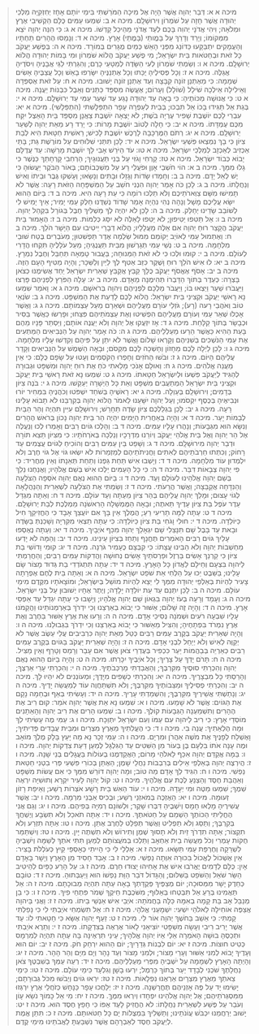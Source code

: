 > מיכה א א: דְּבַר יְהוָה אֲשֶׁר הָיָה אֶל מִיכָה הַמֹּרַשְׁתִּי בִּימֵי יוֹתָם אָחָז יְחִזְקִיָּה מַלְכֵי יְהוּדָה אֲשֶׁר חָזָה עַל שֹׁמְרוֹן וִירוּשָׁלִָם.
> מיכה א ב: שִׁמְעוּ עַמִּים כֻּלָּם הַקְשִׁיבִי אֶרֶץ וּמְלֹאָהּ; וִיהִי אֲדֹנָי יְהוִה בָּכֶם לְעֵד אֲדֹנָי מֵהֵיכַל קָדְשׁוֹ.
> מיכה א ג: כִּי הִנֵּה יְהוָה יֹצֵא מִמְּקוֹמוֹ; וְיָרַד וְדָרַךְ עַל בָּמֳותֵי (בָּמֳתֵי) אָרֶץ.
> מיכה א ד: וְנָמַסּוּ הֶהָרִים תַּחְתָּיו וְהָעֲמָקִים יִתְבַּקָּעוּ כַּדּוֹנַג מִפְּנֵי הָאֵשׁ כְּמַיִם מֻגָּרִים בְּמוֹרָד.
> מיכה א ה: בְּפֶשַׁע יַעֲקֹב כָּל זֹאת וּבְחַטֹּאות בֵּית יִשְׂרָאֵל; מִי פֶשַׁע יַעֲקֹב הֲלוֹא שֹׁמְרוֹן וּמִי בָּמוֹת יְהוּדָה הֲלוֹא יְרוּשָׁלִָם.
> מיכה א ו: וְשַׂמְתִּי שֹׁמְרוֹן לְעִי הַשָּׂדֶה לְמַטָּעֵי כָרֶם; וְהִגַּרְתִּי לַגַּי אֲבָנֶיהָ וִיסֹדֶיהָ אֲגַלֶּה.
> מיכה א ז: וְכָל פְּסִילֶיהָ יֻכַּתּוּ וְכָל אֶתְנַנֶּיהָ יִשָּׂרְפוּ בָאֵשׁ וְכָל עֲצַבֶּיהָ אָשִׂים שְׁמָמָה:  כִּי מֵאֶתְנַן זוֹנָה קִבָּצָה וְעַד אֶתְנַן זוֹנָה יָשׁוּבוּ.
> מיכה א ח: עַל זֹאת אֶסְפְּדָה וְאֵילִילָה אֵילְכָה שֹׁילָל (שׁוֹלָל) וְעָרוֹם; אֶעֱשֶׂה מִסְפֵּד כַּתַּנִּים וְאֵבֶל כִּבְנוֹת יַעֲנָה.
> מיכה א ט: כִּי אֲנוּשָׁה מַכּוֹתֶיהָ:  כִּי בָאָה עַד יְהוּדָה נָגַע עַד שַׁעַר עַמִּי עַד יְרוּשָׁלִָם.
> מיכה א י: בְּגַת אַל תַּגִּידוּ בָּכוֹ אַל תִּבְכּוּ; בְּבֵית לְעַפְרָה עָפָר הִתְפַּלָּשִׁתי (הִתְפַּלָּשִׁי).
> מיכה א יא: עִבְרִי לָכֶם יוֹשֶׁבֶת שָׁפִיר עֶרְיָה בֹשֶׁת; לֹא יָצְאָה יוֹשֶׁבֶת צַאֲנָן מִסְפַּד בֵּית הָאֵצֶל יִקַּח מִכֶּם עֶמְדָּתוֹ.
> מיכה א יב: כִּי חָלָה לְטוֹב יוֹשֶׁבֶת מָרוֹת:  כִּי יָרַד רָע מֵאֵת יְהוָה לְשַׁעַר יְרוּשָׁלִָם.
> מיכה א יג: רְתֹם הַמֶּרְכָּבָה לָרֶכֶשׁ יוֹשֶׁבֶת לָכִישׁ; רֵאשִׁית חַטָּאת הִיא לְבַת צִיּוֹן כִּי בָךְ נִמְצְאוּ פִּשְׁעֵי יִשְׂרָאֵל.
> מיכה א יד: לָכֵן תִּתְּנִי שִׁלּוּחִים עַל מוֹרֶשֶׁת גַּת; בָּתֵּי אַכְזִיב לְאַכְזָב לְמַלְכֵי יִשְׂרָאֵל.
> מיכה א טו: עֹד הַיֹּרֵשׁ אָבִי לָךְ יוֹשֶׁבֶת מָרֵשָׁה:  עַד עֲדֻלָּם יָבוֹא כְּבוֹד יִשְׂרָאֵל.
> מיכה א טז: קָרְחִי וָגֹזִּי עַל בְּנֵי תַּעֲנוּגָיִךְ; הַרְחִבִי קָרְחָתֵךְ כַּנֶּשֶׁר כִּי גָלוּ מִמֵּךְ.
> מיכה ב א: הוֹי חֹשְׁבֵי אָוֶן וּפֹעֲלֵי רָע עַל מִשְׁכְּבוֹתָם; בְּאוֹר הַבֹּקֶר יַעֲשׂוּהָ כִּי יֶשׁ לְאֵל יָדָם.
> מיכה ב ב: וְחָמְדוּ שָׂדוֹת וְגָזָלוּ וּבָתִּים וְנָשָׂאוּ; וְעָשְׁקוּ גֶּבֶר וּבֵיתוֹ וְאִישׁ וְנַחֲלָתוֹ.
> מיכה ב ג: לָכֵן כֹּה אָמַר יְהוָה הִנְנִי חֹשֵׁב עַל הַמִּשְׁפָּחָה הַזֹּאת רָעָה:  אֲשֶׁר לֹא תָמִישׁוּ מִשָּׁם צַוְּארֹתֵיכֶם וְלֹא תֵלְכוּ רוֹמָה כִּי עֵת רָעָה הִיא.
> מיכה ב ד: בַּיּוֹם הַהוּא יִשָּׂא עֲלֵיכֶם מָשָׁל וְנָהָה נְהִי נִהְיָה אָמַר שָׁדוֹד נְשַׁדֻּנוּ חֵלֶק עַמִּי יָמִיר; אֵיךְ יָמִישׁ לִי לְשׁוֹבֵב שָׂדֵינוּ יְחַלֵּק.
> מיכה ב ה: לָכֵן לֹא יִהְיֶה לְךָ מַשְׁלִיךְ חֶבֶל בְּגוֹרָל בִּקְהַל יְהוָה.
> מיכה ב ו: אַל תַּטִּפוּ יַטִּיפוּן; לֹא יַטִּפוּ לָאֵלֶּה לֹא יִסַּג כְּלִמּוֹת.
> מיכה ב ז: הֶאָמוּר בֵּית יַעֲקֹב הֲקָצַר רוּחַ יְהוָה אִם אֵלֶּה מַעֲלָלָיו; הֲלוֹא דְבָרַי יֵיטִיבוּ עִם הַיָּשָׁר הֹלֵךְ.
> מיכה ב ח: וְאֶתְמוּל עַמִּי לְאוֹיֵב יְקוֹמֵם מִמּוּל שַׂלְמָה אֶדֶר תַּפְשִׁטוּן; מֵעֹבְרִים בֶּטַח שׁוּבֵי מִלְחָמָה.
> מיכה ב ט: נְשֵׁי עַמִּי תְּגָרְשׁוּן מִבֵּית תַּעֲנֻגֶיהָ; מֵעַל עֹלָלֶיהָ תִּקְחוּ הֲדָרִי לְעוֹלָם.
> מיכה ב י: קוּמוּ וּלְכוּ כִּי לֹא זֹאת הַמְּנוּחָה; בַּעֲבוּר טָמְאָה תְּחַבֵּל וְחֶבֶל נִמְרָץ.
> מיכה ב יא: לוּ אִישׁ הֹלֵךְ רוּחַ וָשֶׁקֶר כִּזֵּב אַטִּף לְךָ לַיַּיִן וְלַשֵּׁכָר; וְהָיָה מַטִּיף הָעָם הַזֶּה.
> מיכה ב יב: אָסֹף אֶאֱסֹף יַעֲקֹב כֻּלָּךְ קַבֵּץ אֲקַבֵּץ שְׁאֵרִית יִשְׂרָאֵל יַחַד אֲשִׂימֶנּוּ כְּצֹאן בָּצְרָה:  כְּעֵדֶר בְּתוֹךְ הַדָּבְרוֹ תְּהִימֶנָה מֵאָדָם.
> מיכה ב יג: עָלָה הַפֹּרֵץ לִפְנֵיהֶם פָּרְצוּ וַיַּעֲבֹרוּ שַׁעַר וַיֵּצְאוּ בוֹ; וַיַּעֲבֹר מַלְכָּם לִפְנֵיהֶם וַיהוָה בְּרֹאשָׁם.
> מיכה ג א: וָאֹמַר שִׁמְעוּ נָא רָאשֵׁי יַעֲקֹב וּקְצִינֵי בֵּית יִשְׂרָאֵל:  הֲלוֹא לָכֶם לָדַעַת אֶת הַמִּשְׁפָּט.
> מיכה ג ב: שֹׂנְאֵי טוֹב וְאֹהֲבֵי רָעה (רָע); גֹּזְלֵי עוֹרָם מֵעֲלֵיהֶם וּשְׁאֵרָם מֵעַל עַצְמוֹתָם.
> מיכה ג ג: וַאֲשֶׁר אָכְלוּ שְׁאֵר עַמִּי וְעוֹרָם מֵעֲלֵיהֶם הִפְשִׁיטוּ וְאֶת עַצְמֹתֵיהֶם פִּצֵּחוּ; וּפָרְשׂוּ כַּאֲשֶׁר בַּסִּיר וּכְבָשָׂר בְּתוֹךְ קַלָּחַת.
> מיכה ג ד: אָז יִזְעֲקוּ אֶל יְהוָה וְלֹא יַעֲנֶה אוֹתָם; וְיַסְתֵּר פָּנָיו מֵהֶם בָּעֵת הַהִיא כַּאֲשֶׁר הֵרֵעוּ מַעַלְלֵיהֶם.
> מיכה ג ה: כֹּה אָמַר יְהוָה עַל הַנְּבִיאִים הַמַּתְעִים אֶת עַמִּי הַנֹּשְׁכִים בְּשִׁנֵּיהֶם וְקָרְאוּ שָׁלוֹם וַאֲשֶׁר לֹא יִתֵּן עַל פִּיהֶם וְקִדְּשׁוּ עָלָיו מִלְחָמָה.
> מיכה ג ו: לָכֵן לַיְלָה לָכֶם מֵחָזוֹן וְחָשְׁכָה לָכֶם מִקְּסֹם; וּבָאָה הַשֶּׁמֶשׁ עַל הַנְּבִיאִים וְקָדַר עֲלֵיהֶם הַיּוֹם.
> מיכה ג ז: וּבֹשׁוּ הַחֹזִים וְחָפְרוּ הַקֹּסְמִים וְעָטוּ עַל שָׂפָם כֻּלָּם:  כִּי אֵין מַעֲנֵה אֱלֹהִים.
> מיכה ג ח: וְאוּלָם אָנֹכִי מָלֵאתִי כֹחַ אֶת רוּחַ יְהוָה וּמִשְׁפָּט וּגְבוּרָה לְהַגִּיד לְיַעֲקֹב פִּשְׁעוֹ וּלְיִשְׂרָאֵל חַטָּאתוֹ.
> מיכה ג ט: שִׁמְעוּ נָא זֹאת רָאשֵׁי בֵּית יַעֲקֹב וּקְצִינֵי בֵּית יִשְׂרָאֵל הַמְתַעֲבִים מִשְׁפָּט וְאֵת כָּל הַיְשָׁרָה יְעַקֵּשׁוּ.
> מיכה ג י: בֹּנֶה צִיּוֹן בְּדָמִים; וִירוּשָׁלִַם בְּעַוְלָה.
> מיכה ג יא: רָאשֶׁיהָ בְּשֹׁחַד יִשְׁפֹּטוּ וְכֹהֲנֶיהָ בִּמְחִיר יוֹרוּ וּנְבִיאֶיהָ בְּכֶסֶף יִקְסֹמוּ; וְעַל יְהוָה יִשָּׁעֵנוּ לֵאמֹר הֲלוֹא יְהוָה בְּקִרְבֵּנוּ לֹא תָבוֹא עָלֵינוּ רָעָה.
> מיכה ג יב: לָכֵן בִּגְלַלְכֶם צִיּוֹן שָׂדֶה תֵחָרֵשׁ; וִירוּשָׁלִַם עִיִּין תִּהְיֶה וְהַר הַבַּיִת לְבָמוֹת יָעַר.
> מיכה ד א: וְהָיָה בְּאַחֲרִית הַיָּמִים יִהְיֶה הַר בֵּית יְהוָה נָכוֹן בְּרֹאשׁ הֶהָרִים וְנִשָּׂא הוּא מִגְּבָעוֹת; וְנָהֲרוּ עָלָיו עַמִּים.
> מיכה ד ב: וְהָלְכוּ גּוֹיִם רַבִּים וְאָמְרוּ לְכוּ וְנַעֲלֶה אֶל הַר יְהוָה וְאֶל בֵּית אֱלֹהֵי יַעֲקֹב וְיוֹרֵנוּ מִדְּרָכָיו וְנֵלְכָה בְּאֹרְחֹתָיו:  כִּי מִצִּיּוֹן תֵּצֵא תוֹרָה וּדְבַר יְהוָה מִירוּשָׁלִָם.
> מיכה ד ג: וְשָׁפַט בֵּין עַמִּים רַבִּים וְהוֹכִיחַ לְגוֹיִם עֲצֻמִים עַד רָחוֹק; וְכִתְּתוּ חַרְבֹתֵיהֶם לְאִתִּים וַחֲנִיתֹתֵיהֶם לְמַזְמֵרוֹת לֹא יִשְׂאוּ גּוֹי אֶל גּוֹי חֶרֶב וְלֹא יִלְמְדוּן עוֹד מִלְחָמָה.
> מיכה ד ד: וְיָשְׁבוּ אִישׁ תַּחַת גַּפְנוֹ וְתַחַת תְּאֵנָתוֹ וְאֵין מַחֲרִיד:  כִּי פִי יְהוָה צְבָאוֹת דִּבֵּר.
> מיכה ד ה: כִּי כָּל הָעַמִּים יֵלְכוּ אִישׁ בְּשֵׁם אֱלֹהָיו; וַאֲנַחְנוּ נֵלֵךְ בְּשֵׁם יְהוָה אֱלֹהֵינוּ לְעוֹלָם וָעֶד.
> מיכה ד ו: בַּיּוֹם הַהוּא נְאֻם יְהוָה אֹסְפָה הַצֹּלֵעָה וְהַנִּדָּחָה אֲקַבֵּצָה; וַאֲשֶׁר הֲרֵעֹתִי.
> מיכה ד ז: וְשַׂמְתִּי אֶת הַצֹּלֵעָה לִשְׁאֵרִית וְהַנַּהֲלָאָה לְגוֹי עָצוּם; וּמָלַךְ יְהוָה עֲלֵיהֶם בְּהַר צִיּוֹן מֵעַתָּה וְעַד עוֹלָם.
> מיכה ד ח: וְאַתָּה מִגְדַּל עֵדֶר עֹפֶל בַּת צִיּוֹן עָדֶיךָ תֵּאתֶה; וּבָאָה הַמֶּמְשָׁלָה הָרִאשֹׁנָה מַמְלֶכֶת לְבַת יְרוּשָׁלִָם.
> מיכה ד ט: עַתָּה לָמָּה תָרִיעִי רֵעַ; הֲמֶלֶךְ אֵין בָּךְ אִם יוֹעֲצֵךְ אָבָד כִּי הֶחֱזִיקֵךְ חִיל כַּיּוֹלֵדָה.
> מיכה ד י: חוּלִי וָגֹחִי בַּת צִיּוֹן כַּיּוֹלֵדָה:  כִּי עַתָּה תֵצְאִי מִקִּרְיָה וְשָׁכַנְתְּ בַּשָּׂדֶה וּבָאת עַד בָּבֶל שָׁם תִּנָּצֵלִי שָׁם יִגְאָלֵךְ יְהוָה מִכַּף אֹיְבָיִךְ.
> מיכה ד יא: וְעַתָּה נֶאֶסְפוּ עָלַיִךְ גּוֹיִם רַבִּים הָאֹמְרִים תֶּחֱנָף וְתַחַז בְּצִיּוֹן עֵינֵינוּ.
> מיכה ד יב: וְהֵמָּה לֹא יָדְעוּ מַחְשְׁבוֹת יְהוָה וְלֹא הֵבִינוּ עֲצָתוֹ:  כִּי קִבְּצָם כֶּעָמִיר גֹּרְנָה.
> מיכה ד יג: קוּמִי וָדוֹשִׁי בַת צִיּוֹן כִּי קַרְנֵךְ אָשִׂים בַּרְזֶל וּפַרְסֹתַיִךְ אָשִׂים נְחוּשָׁה וַהֲדִקּוֹת עַמִּים רַבִּים; וְהַחֲרַמְתִּי לַיהוָה בִּצְעָם וְחֵילָם לַאֲדוֹן כָּל הָאָרֶץ.
> מיכה ד יד: עַתָּה תִּתְגֹּדְדִי בַת גְּדוּד מָצוֹר שָׂם עָלֵינוּ; בַּשֵּׁבֶט יַכּוּ עַל הַלְּחִי אֵת שֹׁפֵט יִשְׂרָאֵל.
> מיכה ה א: וְאַתָּה בֵּית לֶחֶם אֶפְרָתָה צָעִיר לִהְיוֹת בְּאַלְפֵי יְהוּדָה מִמְּךָ לִי יֵצֵא לִהְיוֹת מוֹשֵׁל בְּיִשְׂרָאֵל; וּמוֹצָאֹתָיו מִקֶּדֶם מִימֵי עוֹלָם.
> מיכה ה ב: לָכֵן יִתְּנֵם עַד עֵת יוֹלֵדָה יָלָדָה; וְיֶתֶר אֶחָיו יְשׁוּבוּן עַל בְּנֵי יִשְׂרָאֵל.
> מיכה ה ג: וְעָמַד וְרָעָה בְּעֹז יְהוָה בִּגְאוֹן שֵׁם יְהוָה אֱלֹהָיו; וְיָשָׁבוּ כִּי עַתָּה יִגְדַּל עַד אַפְסֵי אָרֶץ.
> מיכה ה ד: וְהָיָה זֶה שָׁלוֹם; אַשּׁוּר כִּי יָבוֹא בְאַרְצֵנוּ וְכִי יִדְרֹךְ בְּאַרְמְנוֹתֵינוּ וַהֲקֵמֹנוּ עָלָיו שִׁבְעָה רֹעִים וּשְׁמֹנָה נְסִיכֵי אָדָם.
> מיכה ה ה: וְרָעוּ אֶת אֶרֶץ אַשּׁוּר בַּחֶרֶב וְאֶת אֶרֶץ נִמְרֹד בִּפְתָחֶיהָ; וְהִצִּיל מֵאַשּׁוּר כִּי יָבוֹא בְאַרְצֵנוּ וְכִי יִדְרֹךְ בִּגְבוּלֵנוּ.
> מיכה ה ו: וְהָיָה שְׁאֵרִית יַעֲקֹב בְּקֶרֶב עַמִּים רַבִּים כְּטַל מֵאֵת יְהוָה כִּרְבִיבִים עֲלֵי עֵשֶׂב אֲשֶׁר לֹא יְקַוֶּה לְאִישׁ וְלֹא יְיַחֵל לִבְנֵי אָדָם.
> מיכה ה ז: וְהָיָה שְׁאֵרִית יַעֲקֹב בַּגּוֹיִם בְּקֶרֶב עַמִּים רַבִּים כְּאַרְיֵה בְּבַהֲמוֹת יַעַר כִּכְפִיר בְּעֶדְרֵי צֹאן אֲשֶׁר אִם עָבַר וְרָמַס וְטָרַף וְאֵין מַצִּיל.
> מיכה ה ח: תָּרֹם יָדְךָ עַל צָרֶיךָ; וְכָל אֹיְבֶיךָ יִכָּרֵתוּ.
> מיכה ה ט: וְהָיָה בַיּוֹם הַהוּא נְאֻם יְהוָה וְהִכְרַתִּי סוּסֶיךָ מִקִּרְבֶּךָ; וְהַאֲבַדְתִּי מַרְכְּבֹתֶיךָ.
> מיכה ה י: וְהִכְרַתִּי עָרֵי אַרְצֶךָ; וְהָרַסְתִּי כָּל מִבְצָרֶיךָ.
> מיכה ה יא: וְהִכְרַתִּי כְשָׁפִים מִיָּדֶךָ; וּמְעוֹנְנִים לֹא יִהְיוּ לָךְ.
> מיכה ה יב: וְהִכְרַתִּי פְסִילֶיךָ וּמַצֵּבוֹתֶיךָ מִקִּרְבֶּךָ; וְלֹא תִשְׁתַּחֲוֶה עוֹד לְמַעֲשֵׂה יָדֶיךָ.
> מיכה ה יג: וְנָתַשְׁתִּי אֲשֵׁירֶיךָ מִקִּרְבֶּךָ; וְהִשְׁמַדְתִּי עָרֶיךָ.
> מיכה ה יד: וְעָשִׂיתִי בְּאַף וּבְחֵמָה נָקָם אֶת הַגּוֹיִם:  אֲשֶׁר לֹא שָׁמֵעוּ.
> מיכה ו א: שִׁמְעוּ נָא אֵת אֲשֶׁר יְהוָה אֹמֵר:  קוּם רִיב אֶת הֶהָרִים וְתִשְׁמַעְנָה הַגְּבָעוֹת קוֹלֶךָ.
> מיכה ו ב: שִׁמְעוּ הָרִים אֶת רִיב יְהוָה וְהָאֵתָנִים מוֹסְדֵי אָרֶץ:  כִּי רִיב לַיהוָה עִם עַמּוֹ וְעִם יִשְׂרָאֵל יִתְוַכָּח.
> מיכה ו ג: עַמִּי מֶה עָשִׂיתִי לְךָ וּמָה הֶלְאֵתִיךָ:  עֲנֵה בִי.
> מיכה ו ד: כִּי הֶעֱלִתִיךָ מֵאֶרֶץ מִצְרַיִם וּמִבֵּית עֲבָדִים פְּדִיתִיךָ; וָאֶשְׁלַח לְפָנֶיךָ אֶת מֹשֶׁה אַהֲרֹן וּמִרְיָם.
> מיכה ו ה: עַמִּי זְכָר נָא מַה יָּעַץ בָּלָק מֶלֶךְ מוֹאָב וּמֶה עָנָה אֹתוֹ בִּלְעָם בֶּן בְּעוֹר מִן הַשִּׁטִּים עַד הַגִּלְגָּל לְמַעַן דַּעַת צִדְקוֹת יְהוָה.
> מיכה ו ו: בַּמָּה אֲקַדֵּם יְהוָה אִכַּף לֵאלֹהֵי מָרוֹם; הַאֲקַדְּמֶנּוּ בְעוֹלוֹת בַּעֲגָלִים בְּנֵי שָׁנָה.
> מיכה ו ז: הֲיִרְצֶה יְהוָה בְּאַלְפֵי אֵילִים בְּרִבְבוֹת נַחֲלֵי שָׁמֶן; הַאֶתֵּן בְּכוֹרִי פִּשְׁעִי פְּרִי בִטְנִי חַטַּאת נַפְשִׁי.
> מיכה ו ח: הִגִּיד לְךָ אָדָם מַה טּוֹב; וּמָה יְהוָה דּוֹרֵשׁ מִמְּךָ כִּי אִם עֲשׂוֹת מִשְׁפָּט וְאַהֲבַת חֶסֶד וְהַצְנֵעַ לֶכֶת עִם אֱלֹהֶיךָ.
> מיכה ו ט: קוֹל יְהוָה לָעִיר יִקְרָא וְתוּשִׁיָּה יִרְאֶה שְׁמֶךָ; שִׁמְעוּ מַטֶּה וּמִי יְעָדָהּ.
> מיכה ו י: עוֹד הַאִשׁ בֵּית רָשָׁע אֹצְרוֹת רֶשַׁע; וְאֵיפַת רָזוֹן זְעוּמָה.
> מיכה ו יא: הַאֶזְכֶּה בְּמֹאזְנֵי רֶשַׁע; וּבְכִיס אַבְנֵי מִרְמָה.
> מיכה ו יב: אֲשֶׁר עֲשִׁירֶיהָ מָלְאוּ חָמָס וְיֹשְׁבֶיהָ דִּבְּרוּ שָׁקֶר; וּלְשׁוֹנָם רְמִיָּה בְּפִיהֶם.
> מיכה ו יג: וְגַם אֲנִי הֶחֱלֵיתִי הַכּוֹתֶךָ הַשְׁמֵם עַל חַטֹּאתֶךָ.
> מיכה ו יד: אַתָּה תֹאכַל וְלֹא תִשְׂבָּע וְיֶשְׁחֲךָ בְּקִרְבֶּךָ; וְתַסֵּג וְלֹא תַפְלִיט וַאֲשֶׁר תְּפַלֵּט לַחֶרֶב אֶתֵּן.
> מיכה ו טו: אַתָּה תִזְרַע וְלֹא תִקְצוֹר; אַתָּה תִדְרֹךְ זַיִת וְלֹא תָסוּךְ שֶׁמֶן וְתִירוֹשׁ וְלֹא תִשְׁתֶּה יָּיִן.
> מיכה ו טז: וְיִשְׁתַּמֵּר חֻקּוֹת עָמְרִי וְכֹל מַעֲשֵׂה בֵית אַחְאָב וַתֵּלְכוּ בְּמֹעֲצוֹתָם לְמַעַן תִּתִּי אֹתְךָ לְשַׁמָּה וְיֹשְׁבֶיהָ לִשְׁרֵקָה וְחֶרְפַּת עַמִּי תִּשָּׂאוּ.
> מיכה ז א: אַלְלַי לִי כִּי הָיִיתִי כְּאָסְפֵּי קַיִץ כְּעֹלְלֹת בָּצִיר:  אֵין אֶשְׁכּוֹל לֶאֱכוֹל בִּכּוּרָה אִוְּתָה נַפְשִׁי.
> מיכה ז ב: אָבַד חָסִיד מִן הָאָרֶץ וְיָשָׁר בָּאָדָם אָיִן:  כֻּלָּם לְדָמִים יֶאֱרֹבוּ אִישׁ אֶת אָחִיהוּ יָצוּדוּ חֵרֶם.
> מיכה ז ג: עַל הָרַע כַּפַּיִם לְהֵיטִיב הַשַּׂר שֹׁאֵל וְהַשֹּׁפֵט בַּשִּׁלּוּם; וְהַגָּדוֹל דֹּבֵר הַוַּת נַפְשׁוֹ הוּא וַיְעַבְּתוּהָ.
> מיכה ז ד: טוֹבָם כְּחֵדֶק יָשָׁר מִמְּסוּכָה; יוֹם מְצַפֶּיךָ פְּקֻדָּתְךָ בָאָה עַתָּה תִהְיֶה מְבוּכָתָם.
> מיכה ז ה: אַל תַּאֲמִינוּ בְרֵעַ אַל תִּבְטְחוּ בְּאַלּוּף; מִשֹּׁכֶבֶת חֵיקֶךָ שְׁמֹר פִּתְחֵי פִיךָ.
> מיכה ז ו: כִּי בֵן מְנַבֵּל אָב בַּת קָמָה בְאִמָּהּ כַּלָּה בַּחֲמֹתָהּ:  אֹיְבֵי אִישׁ אַנְשֵׁי בֵיתוֹ.
> מיכה ז ז: וַאֲנִי בַּיהוָה אֲצַפֶּה אוֹחִילָה לֵאלֹהֵי יִשְׁעִי:  יִשְׁמָעֵנִי אֱלֹהָי.
> מיכה ז ח: אַל תִּשְׂמְחִי אֹיַבְתִּי לִי כִּי נָפַלְתִּי קָמְתִּי:  כִּי אֵשֵׁב בַּחֹשֶׁךְ יְהוָה אוֹר לִי.
> מיכה ז ט: זַעַף יְהוָה אֶשָּׂא כִּי חָטָאתִי לוֹ:  עַד אֲשֶׁר יָרִיב רִיבִי וְעָשָׂה מִשְׁפָּטִי יוֹצִיאֵנִי לָאוֹר אֶרְאֶה בְּצִדְקָתוֹ.
> מיכה ז י: וְתֵרֶא אֹיַבְתִּי וּתְכַסֶּהָ בוּשָׁה הָאֹמְרָה אֵלַי אַיּוֹ יְהוָה אֱלֹהָיִךְ; עֵינַי תִּרְאֶינָּה בָּהּ עַתָּה תִּהְיֶה לְמִרְמָס כְּטִיט חוּצוֹת.
> מיכה ז יא: יוֹם לִבְנוֹת גְּדֵרָיִךְ; יוֹם הַהוּא יִרְחַק חֹק.
> מיכה ז יב: יוֹם הוּא וְעָדֶיךָ יָבוֹא לְמִנִּי אַשּׁוּר וְעָרֵי מָצוֹר; וּלְמִנִּי מָצוֹר וְעַד נָהָר וְיָם מִיָּם וְהַר הָהָר.
> מיכה ז יג: וְהָיְתָה הָאָרֶץ לִשְׁמָמָה עַל יֹשְׁבֶיהָ מִפְּרִי מַעַלְלֵיהֶם.
> מיכה ז יד: רְעֵה עַמְּךָ בְשִׁבְטֶךָ צֹאן נַחֲלָתֶךָ שֹׁכְנִי לְבָדָד יַעַר בְּתוֹךְ כַּרְמֶל; יִרְעוּ בָשָׁן וְגִלְעָד כִּימֵי עוֹלָם.
> מיכה ז טו: כִּימֵי צֵאתְךָ מֵאֶרֶץ מִצְרָיִם אַרְאֶנּוּ נִפְלָאוֹת.
> מיכה ז טז: יִרְאוּ גוֹיִם וְיֵבֹשׁוּ מִכֹּל גְּבוּרָתָם; יָשִׂימוּ יָד עַל פֶּה אָזְנֵיהֶם תֶּחֱרַשְׁנָה.
> מיכה ז יז: יְלַחֲכוּ עָפָר כַּנָּחָשׁ כְּזֹחֲלֵי אֶרֶץ יִרְגְּזוּ מִמִּסְגְּרֹתֵיהֶם; אֶל יְהוָה אֱלֹהֵינוּ יִפְחָדוּ וְיִרְאוּ מִמֶּךָּ.
> מיכה ז יח: מִי אֵל כָּמוֹךָ נֹשֵׂא עָוֹן וְעֹבֵר עַל פֶּשַׁע לִשְׁאֵרִית נַחֲלָתוֹ:  לֹא הֶחֱזִיק לָעַד אַפּוֹ כִּי חָפֵץ חֶסֶד הוּא.
> מיכה ז יט: יָשׁוּב יְרַחֲמֵנוּ יִכְבֹּשׁ עֲוֹנֹתֵינוּ; וְתַשְׁלִיךְ בִּמְצֻלוֹת יָם כָּל חַטֹּאותָם.
> מיכה ז כ: תִּתֵּן אֱמֶת לְיַעֲקֹב חֶסֶד לְאַבְרָהָם אֲשֶׁר נִשְׁבַּעְתָּ לַאֲבֹתֵינוּ מִימֵי קֶדֶם.
